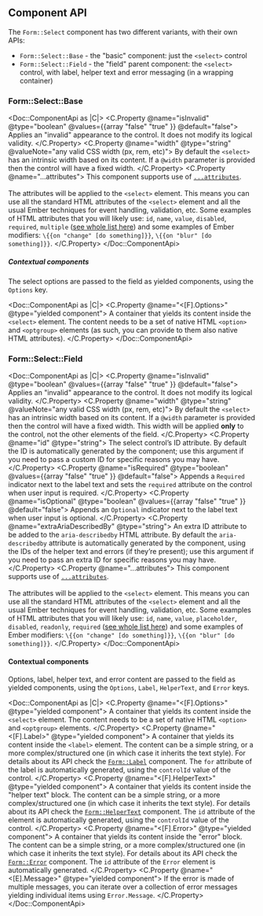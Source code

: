 ## Component API

The `Form::Select` component has two different variants, with their own APIs:

- `Form::Select::Base` - the "basic" component: just the `<select>` control
- `Form::Select::Field` - the "field" parent component: the `<select>` control, with label, helper text and error messaging (in a wrapping container)

### Form::Select::Base

<Doc::ComponentApi as |C|>
  <C.Property @name="isInvalid" @type="boolean" @values={{array "false" "true" }} @default="false">
    Applies an "invalid" appearance to the control. It does not modify its logical validity.
  </C.Property>
  <C.Property @name="width" @type="string" @valueNote="any valid CSS width (px, rem, etc)">
    By default the `<select>` has an intrinsic width based on its content. If a `@width` parameter is provided then the control will have a fixed width.
  </C.Property>
  <C.Property @name="...attributes">
    This component supports use of [`...attributes`](https://guides.emberjs.com/release/in-depth-topics/patterns-for-components/#toc_attribute-ordering).
    <br/><br/>
    The attributes will be applied to the `<select>` element. This means you can use all the standard HTML attributes of the `<select>` element and all the usual Ember techniques for event handling, validation, etc. Some examples of HTML attributes that you will likely use: `id`, `name`, `value`, `disabled`, `required`, `multiple` ([see whole list here](https://developer.mozilla.org/en-US/docs/Web/HTML/Element/select#attributes)) and some examples of Ember modifiers: `\{{on "change" [do something]}}`, `\{{on "blur" [do something]}}`.
  </C.Property>
</Doc::ComponentApi>

##### Contextual components

The select options are passed to the field as yielded components, using the `Options` key.

<Doc::ComponentApi as |C|>
  <C.Property @name="<[F].Options>" @type="yielded component">
    A container that yields its content inside the `<select>` element. The content needs to be a set of native HTML `<option>` and `<optgroup>` elements (as such, you can provide to them also native HTML attributes).
  </C.Property>
</Doc::ComponentApi>

### Form::Select::Field

<Doc::ComponentApi as |C|>
  <C.Property @name="isInvalid" @type="boolean" @values={{array "false" "true" }} @default="false">
    Applies an "invalid" appearance to the control. It does not modify its logical validity.
  </C.Property>
  <C.Property @name="width" @type="string" @valueNote="any valid CSS width (px, rem, etc)">
    By default the `<select>` has an intrinsic width based on its content. If a `@width` parameter is provided then the control will have a fixed width. This width will be applied **only** to the control, not the other elements of the field.
  </C.Property>
  <C.Property @name="id" @type="string">
    The select control’s ID attribute. By default the ID is automatically generated by the component; use this argument if you need to pass a custom ID for specific reasons you may have.
  </C.Property>
  <C.Property @name="isRequired" @type="boolean" @values={{array "false" "true" }} @default="false">
    Appends a `Required` indicator next to the label text and sets the `required` attribute on the control when user input is required.
  </C.Property>
  <C.Property @name="isOptional" @type="boolean" @values={{array "false" "true" }} @default="false">
    Appends an `Optional` indicator next to the label text when user input is optional.
  </C.Property>
  <C.Property @name="extraAriaDescribedBy" @type="string">
    An extra ID attribute to be added to the `aria-describedby` HTML attribute. By default the `aria-describedby` attribute is automatically generated by the component, using the IDs of the helper text and errors (if they’re present); use this argument if you need to pass an extra ID for specific reasons you may have.
  </C.Property>
  <C.Property @name="...attributes">
    This component supports use of [`...attributes`](https://guides.emberjs.com/release/in-depth-topics/patterns-for-components/#toc_attribute-ordering).
    <br/><br/>
    The attributes will be applied to the `<select>` element. This means you can use all the standard HTML attributes of the `<select>` element and all the usual Ember techniques for event handling, validation, etc. Some examples of HTML attributes that you will likely use: `id`, `name`, `value`, `placeholder`, `disabled`, `readonly`, `required` ([see whole list here](https://developer.mozilla.org/en-US/docs/Web/HTML/Element/select#attributes)) and some examples of Ember modifiers: `\{{on "change" [do something]}}`, `\{{on "blur" [do something]}}`.
  </C.Property>
</Doc::ComponentApi>

#### Contextual components

Options, label, helper text, and error content are passed to the field as yielded components, using the `Options`, `Label`, `HelperText`, and `Error` keys.

<Doc::ComponentApi as |C|>
  <C.Property @name="<[F].Options>" @type="yielded component">
    A container that yields its content inside the `<select>` element. The content needs to be a set of native HTML `<option>` and `<optgroup>` elements.
  </C.Property>
  <C.Property @name="<[F].Label>" @type="yielded component">
    A container that yields its content inside the `<label>` element. The content can be a simple string, or a more complex/structured one (in which case it inherits the text style). For details about its API check the [`Form::Label`](/components/form/base-elements/) component. The `for` attribute of the label is automatically generated, using the `controlId` value of the control.
  </C.Property>
  <C.Property @name="<[F].HelperText>" @type="yielded component">
    A container that yields its content inside the "helper text" block. The content can be a simple string, or a more complex/structured one (in which case it inherits the text style). For details about its API check the [`Form::HelperText`](/components/form/base-elements/) component. The `id` attribute of the element is automatically generated, using the `controlId` value of the control.
  </C.Property>
  <C.Property @name="<[F].Error>" @type="yielded component">
    A container that yields its content inside the "error" block. The content can be a simple string, or a more complex/structured one (in which case it inherits the text style). For details about its API check the [`Form::Error`](/components/form/base-elements/) component. The `id` attribute of the `Error` element is automatically generated.
  </C.Property>
  <C.Property @name="<[E].Message>" @type="yielded component">
    If the error is made of multiple messages, you can iterate over a collection of error messages yielding individual items using `Error.Message`.
  </C.Property>
</Doc::ComponentApi>
